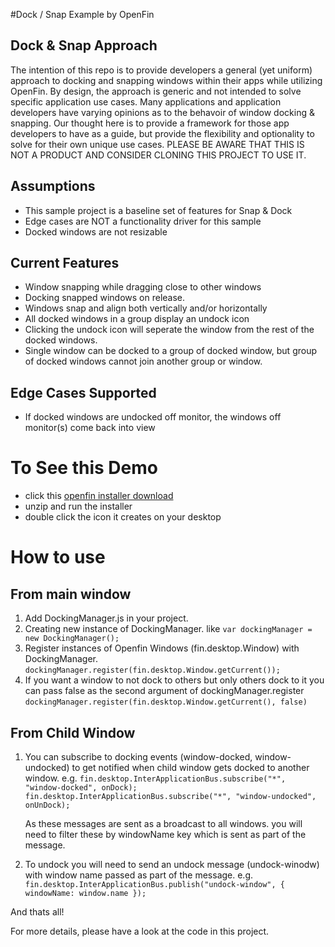 #Dock / Snap Example by OpenFin

## Dock & Snap Approach
The intention of this repo is to provide developers a general (yet uniform) approach to docking and snapping windows within their apps while utilizing OpenFin. By design, the approach is generic and not intended to solve specific application use cases. Many applications and application developers have varying opinions as to the behavoir of window docking & snapping. Our thought here is to provide a framework for those app developers to have as a guide, but provide the flexibility and optionality to solve for their own unique use cases. PLEASE BE AWARE THAT THIS IS NOT A PRODUCT AND CONSIDER CLONING THIS PROJECT TO USE IT.   

## Assumptions
* This sample project is a baseline set of features for Snap & Dock
* Edge cases are NOT a functionality driver for this sample
* Docked windows are not resizable

## Current Features
* Window snapping while dragging close to other windows
* Docking snapped windows on release. 
* Windows snap and align both vertically and/or horizontally
* All docked windows in a group display an undock icon
* Clicking the undock icon will seperate the window from the rest of the docked windows.
* Single window can be docked to a group of docked window, but group of docked windows cannot join another group or window.

## Edge Cases Supported
* If docked windows are undocked off monitor, the windows off monitor(s) come back into view



# To See this Demo
* click this [openfin installer download](https://dl.openfin.co/services/download?fileName=snap-and-dock-installer&config=http://openfin.github.io/snap-and-dock/app.json)
* unzip and run the installer
* double click the icon it creates on your desktop

# How to use

## From main window
1. Add DockingManager.js in your project.
2. Creating new instance of DockingManager. like ```var dockingManager = new DockingManager();```
3. Register instances of Openfin Windows (fin.desktop.Window) with DockingManager. ```dockingManager.register(fin.desktop.Window.getCurrent());```
4. If you want a window to not dock to others but only others dock to it you can pass false as the second argument of dockingManager.register
```dockingManager.register(fin.desktop.Window.getCurrent(), false)```


## From Child Window

 1. You can subscribe to docking events (window-docked, window-undocked) to get notified when child window gets docked to another window.
e.g. ```fin.desktop.InterApplicationBus.subscribe("*", "window-docked", onDock);
     fin.desktop.InterApplicationBus.subscribe("*", "window-undocked", onUnDock);```

     As these messages are sent as a broadcast to all windows. you will need to filter these by windowName key which is sent as part of the message.

 2. To undock you will need to send an undock message (undock-winodw) with window name passed as part of the message.
 e.g.
 ``` fin.desktop.InterApplicationBus.publish("undock-window", { windowName: window.name });```

 And thats all!

 For more details, please have a look at the code in this project.


